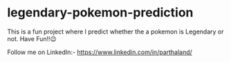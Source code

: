 # legendary-pokemon-prediction
This is a fun project where I predict whether the a pokemon is Legendary or not. Have Fun!!😉

Follow me on LinkedIn:-
https://www.linkedin.com/in/parthaland/
